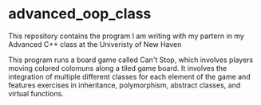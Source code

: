 # advanced_oop_class
This repository contains the program I am writing with my partern in my Advanced C++ class at the Univeristy of New Haven

This program runs a board game called Can't Stop, which involves players moving colored colomuns along a tiled game board.
It involves the integration of multiple different classes for each element of the game and features exercises in inheritance,
polymorphism, abstract classes, and virtual functions.
